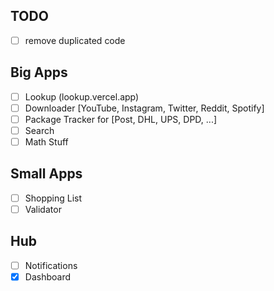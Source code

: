 ## TODO

- [ ] remove duplicated code

## Big Apps

- [ ] Lookup (lookup.vercel.app)
- [ ] Downloader [YouTube, Instagram, Twitter, Reddit, Spotify]
- [ ] Package Tracker for [Post, DHL, UPS, DPD, ...]
- [ ] Search
- [ ] Math Stuff

## Small Apps

- [ ] Shopping List
- [ ] Validator

## Hub

- [ ] Notifications
- [x] Dashboard
